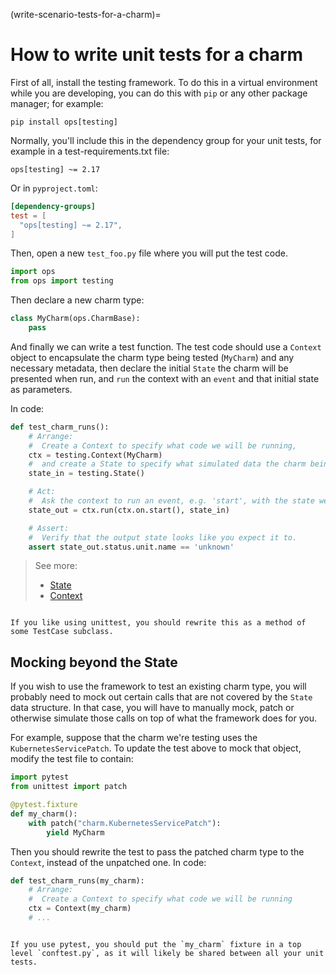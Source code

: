 (write-scenario-tests-for-a-charm)=
# How to write unit tests for a charm

First of all, install the testing framework. To do this in a virtual environment
while you are developing, you can do this with `pip` or any other package
manager; for example:

```
pip install ops[testing]
```

Normally, you'll include this in the dependency group for your unit tests, for
example in a test-requirements.txt file:

```text
ops[testing] ~= 2.17
```

Or in `pyproject.toml`:

```toml
[dependency-groups]
test = [
  "ops[testing] ~= 2.17",
]
```

Then, open a new `test_foo.py` file where you will put the test code.

```python
import ops
from ops import testing
```

Then declare a new charm type:
```python
class MyCharm(ops.CharmBase):
    pass        
```

And finally we can write a test function. The test code should use a `Context` object to encapsulate the charm type being tested (`MyCharm`) and any necessary metadata, then declare the initial `State` the charm will be presented when run, and `run` the context with an `event` and that initial state as parameters. 

In code:

```python
def test_charm_runs():
    # Arrange: 
    #  Create a Context to specify what code we will be running,
    ctx = testing.Context(MyCharm)
    #  and create a State to specify what simulated data the charm being run will access.
    state_in = testing.State()

    # Act:
    #  Ask the context to run an event, e.g. 'start', with the state we have previously created.
    state_out = ctx.run(ctx.on.start(), state_in)

    # Assert:
    #  Verify that the output state looks like you expect it to.
    assert state_out.status.unit.name == 'unknown' 
```

> See more: 
>  - [State](https://ops.readthedocs.io/en/latest/reference/ops-testing.html#ops.testing.State)
>  - [Context](https://ops.readthedocs.io/en/latest/reference/ops-testing.html#ops.testing.Context)

```{note}

If you like using unittest, you should rewrite this as a method of some TestCase subclass.
```

## Mocking beyond the State

If you wish to use the framework to test an existing charm type, you will probably need to mock out certain calls that are not covered by the `State` data structure.
In that case, you will have to manually mock, patch or otherwise simulate those calls on top of what the framework does for you.

For example, suppose that the charm we're testing uses the `KubernetesServicePatch`. To update the test above to mock that object, modify the test file to contain:

```python
import pytest
from unittest import patch

@pytest.fixture
def my_charm():
    with patch("charm.KubernetesServicePatch"):
        yield MyCharm
```

Then you should rewrite the test to pass the patched charm type to the `Context`, instead of the unpatched one. In code:

```python
def test_charm_runs(my_charm):
    # Arrange: 
    #  Create a Context to specify what code we will be running
    ctx = Context(my_charm)
    # ...
```

```{note}

If you use pytest, you should put the `my_charm` fixture in a top level `conftest.py`, as it will likely be shared between all your unit tests.
```
